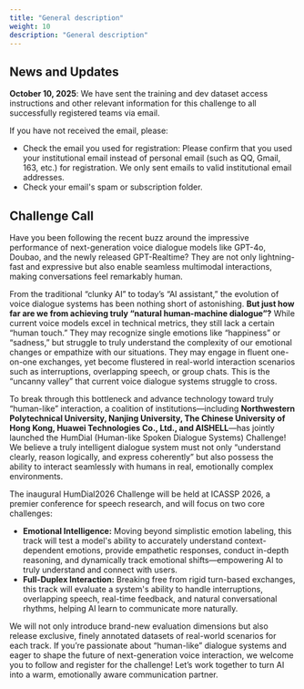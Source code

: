 ```yaml
---
title: "General description"
weight: 10
description: "General description"
---
```


## News and Updates

**October 10, 2025**: We have sent the training and dev dataset access instructions and other relevant information for this challenge to all successfully registered teams via email.

If you have not received the email, please:
- Check the email you used for registration: Please confirm that you used your institutional email instead of personal email (such as QQ, Gmail, 163, etc.) for registration. We only sent emails to valid institutional email addresses.
- Check your email's spam or subscription folder.


## Challenge Call 

Have you been following the recent buzz around the impressive performance of next-generation voice dialogue models like GPT-4o, Doubao, and the newly released GPT-Realtime? They are not only lightning-fast and expressive but also enable seamless multimodal interactions, making conversations feel remarkably human.

From the traditional “clunky AI” to today’s “AI assistant,” the evolution of voice dialogue systems has been nothing short of astonishing. **But just how far are we from achieving truly “natural human-machine dialogue”?** While current voice models excel in technical metrics, they still lack a certain “human touch.” They may recognize single emotions like “happiness” or “sadness,” but struggle to truly understand the complexity of our emotional changes or empathize with our situations. They may engage in fluent one-on-one exchanges, yet become flustered in real-world interaction scenarios such as interruptions, overlapping speech, or group chats. This is the “uncanny valley” that current voice dialogue systems struggle to cross.

To break through this bottleneck and advance technology toward truly “human-like” interaction, a coalition of institutions—including **Northwestern Polytechnical University, Nanjing University, The Chinese University of Hong Kong, Huawei Technologies Co., Ltd., and AISHELL**—has jointly launched the HumDial (Human-like Spoken Dialogue Systems) Challenge! We believe a truly intelligent dialogue system must not only “understand clearly, reason logically, and express coherently” but also possess the ability to interact seamlessly with humans in real, emotionally complex environments.

The inaugural HumDial2026 Challenge will be held at ICASSP 2026, a premier conference for speech research, and will focus on two core challenges:
- **Emotional Intelligence:** Moving beyond simplistic emotion labeling, this track will test a model's ability to accurately understand context-dependent emotions, provide empathetic responses, conduct in-depth reasoning, and dynamically track emotional shifts—empowering AI to truly understand and connect with users.
- **Full-Duplex Interaction:** Breaking free from rigid turn-based exchanges, this track will evaluate a system's ability to handle interruptions, overlapping speech, real-time feedback, and natural conversational rhythms, helping AI learn to communicate more naturally.

We will not only introduce brand-new evaluation dimensions but also release exclusive, finely annotated datasets of real-world scenarios for each track. If you’re passionate about “human-like” dialogue systems and eager to shape the future of next-generation voice interaction, we welcome you to follow and register for the challenge! Let’s work together to turn AI into a warm, emotionally aware communication partner.
